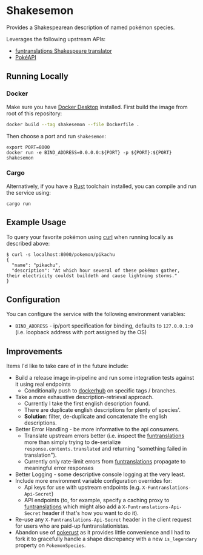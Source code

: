 # Shakesemon

Provides a Shakespearean description of named pokémon species.

Leverages the following upstream APIs:
- [funtranslations Shakespeare translator](https://funtranslations.com/api/shakespeare)
- [PokéAPI](https://pokeapi.co/)

## Running Locally


### Docker

Make sure you have [Docker Desktop](https://www.docker.com/products/docker-desktop) installed.  First build the image from root of this repository:

```zsh
docker build --tag shakesemon --file Dockerfile .
```

Then choose a port and run `shakesemon`:

```
export PORT=8000
docker run -e BIND_ADDRESS=0.0.0.0:${PORT} -p ${PORT}:${PORT} shakesemon
```

### Cargo

Alternatively, if you have a [Rust](https://www.rust-lang.org/) toolchain installed, you can compile and run the service using:

```
cargo run
```

## Example Usage

To query your favorite pokémon using [curl](https://curl.se) when running locally as described above:

```
$ curl -s localhost:8000/pokemon/pikachu
{
  "name": "pikachu",
  "description": "At which hour several of these pokémon gather,  their electricity couldst buildeth and cause lightning storms."
}
```

## Configuration

You can configure the service with the following environment variables:

+ `BIND_ADDRESS` - ip/port specification for binding, defaults to `127.0.0.1:0` (i.e. loopback address with port assigned by the OS)

## Improvements

Items I'd like to take care of in the future include:

+ Build a release image in-pipeline and run some integration tests against it using real endpoints
  - Conditionally push to [dockerhub](https://hub.docker.com/) on specific tags / branches.
+ Take a more exhaustive description-retrieval approach.
  - Currently I take the first english description found.
  - There are duplicate english descriptions for plenty of species'.
  - __Solution__: filter, de-duplicate and concatenate the english descriptions.
+ Better Error Handling - be more informative to the api consumers.
  - Translate upstream errors better (i.e. inspect the [funtranslations](https://funtranslations.com/shakespeare) more than simply trying to de-serialize `response.contents.translated` and returning "something failed in translation").
  - Currently only rate-limit errors from [funtranslations](https://funtranslations.com/shakespeare) propagate to meaningful error responses
+ Better Logging - some descriptive console logging at the very least.
+ Include more environment variable configuration overrides for:
    - Api keys for use with upstream endpoints (e.g. `X-Funtranslations-Api-Secret`)
    - API endpoints (to, for example, specify a caching proxy to [funtranslations](https://funtranslations.com/shakespeare) which might also add a `X-Funtranslations-Api-Secret` header if that's how you want to do it).
+ Re-use any `X-Funtranslations-Api-Secret` header in the client request for users who are paid-up funtranslationistas.
+ Abandon use of [pokerust](https://gitlab.com/olidacombe/pokerust) as it provides little convenience and I had to fork it to gracefully handle a shape discrepancy with a new `is_legendary` property on `PokemonSpecies`.